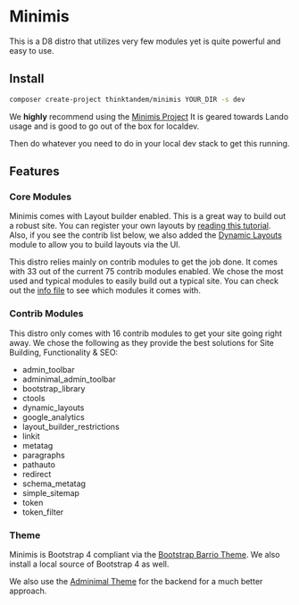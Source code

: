 # Minimis
This is a D8 distro that utilizes very few modules yet is quite powerful and easy to use.

## Install

```bash
composer create-project thinktandem/minimis YOUR_DIR -s dev
```

We **highly** recommend using the [Minimis Project](https://github.com/thinktandem/minimis-project)  It is geared towards Lando usage and is good to go out of the box for localdev.

Then do whatever you need to do in your local dev stack to get this running. 

## Features

### Core Modules

Minimis comes with Layout builder enabled.  This is a great way to build out a robust site.  You can register your own layouts by [reading this tutorial](https://www.drupal.org/node/2578731).  Also, if you see the contrib list below, we also added the [Dynamic Layouts](https://www.drupal.org/project/dynamic_layouts) module to allow you to build layouts via the UI.

This distro relies mainly on contrib modules to get the job done.  It comes with 33 out of the current 75 contrib modules enabled.  We chose the most used and typical modules to easily build out a typical site.  You can check out the [info file](https://github.com/thinktandem/minimis/blob/master/web/profiles/minimis/minimis.info.yml) to see which modules it comes with.

### Contrib Modules

This distro only comes with 16 contrib modules to get your site going right away.  We chose the following as they provide the best solutions for Site Building, Functionality & SEO:

- admin_toolbar
- adminimal_admin_toolbar
- bootstrap_library
- ctools
- dynamic_layouts
- google_analytics
- layout_builder_restrictions
- linkit
- metatag
- paragraphs
- pathauto
- redirect
- schema_metatag
- simple_sitemap
- token
- token_filter

### Theme

Minimis is Bootstrap 4 compliant via the [Bootstrap Barrio Theme](https://www.drupal.org/project/bootstrap_barrio).  We also install a local source of Bootstrap 4 as well.

  
We also use the [Adminimal Theme](https://www.drupal.org/project/adminimal_theme) for the backend for a much better approach.   
